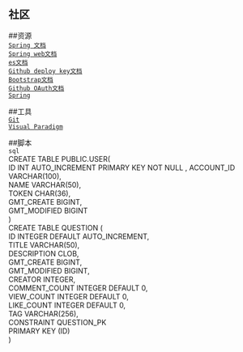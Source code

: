 ##  社区

##资源            
[`Spring 文档`](https://spring.io/guides)      
[`Spring web文档`](https://spring.io/guides/gs/serving-web-content/)        
[`es文档`](https://elasticsearch.cn/explore)   
[`Github deploy key文档`](https://developer.github.com/v3/guides/managing-deploy-keys/#deploy-keys   )  
[`Bootstrap文档`](https://v3.bootcss.com/getting-started/)   
[`Github OAuth文档`](https://developer.github.com/apps/building-oauth-apps/creating-an-oauth-app/)   
[`Spring`](https://docs.spring.io/spring-boot/docs/2.0.0.RC1/reference/htmlsingle/#boot-features-embedded-database)

##工具              
[`Git`](https://git-scm.com/download)   
[`Visual Paradigm`](https://www.visual-paradigm.com)

##脚本     
`sql`    
CREATE  TABLE PUBLIC.USER(    
    ID INT AUTO_INCREMENT PRIMARY KEY NOT NULL ,
    ACCOUNT_ID VARCHAR(100),   
    NAME VARCHAR(50),   
    TOKEN CHAR(36),   
    GMT_CREATE BIGINT,   
    GMT_MODIFIED BIGINT  
)    
CREATE TABLE QUESTION
(   
	ID INTEGER DEFAULT AUTO_INCREMENT,    
	TITLE VARCHAR(50),    
	DESCRIPTION CLOB,    
	GMT_CREATE BIGINT,    
	GMT_MODIFIED BIGINT,    
	CREATOR INTEGER,    
	COMMENT_COUNT INTEGER DEFAULT 0,    
	VIEW_COUNT INTEGER DEFAULT 0,    
	LIKE_COUNT INTEGER DEFAULT 0,     
	TAG VARCHAR(256),      
	CONSTRAINT QUESTION_PK     
	PRIMARY KEY (ID)     
)    

